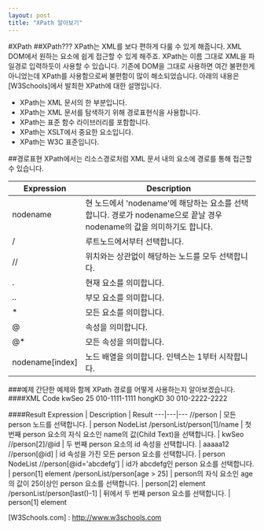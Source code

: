 ```yaml
---
layout: post
title: "XPath 알아보기"
---
```


#XPath
##XPath???
XPath는 XML를 보다 편하게 다룰 수 있게 해줍니다. XML DOM에서 원하는 요소에 쉽게 접근할 수 있게 해주죠. XPath는 이름 그대로 XML을 파일경로 입력하듯이 사용할 수 있습니다. 기존에 DOM을 그대로 사용하면 여간 불편한게 아니었는데 XPath를 사용함으로써 불편함이 많이 해소되었습니다. 아래의 내용은 [W3Schools]에서 발최한 XPath에 대한 설명입니다.

 - XPath는 XML 문서의 한 부분입니다.
 - XPath는 XML 문서를 탐색하기 위해 경로표현식을 사용합니다.
 - XPath는 표준 함수 라이브러리를 포함합니다.
 - XPath는 XSLT에서 중요한 요소입니다.
 - XPath는 W3C 표준입니다.

##경로표현
XPath에서는 리소스경로처럼 XML 문서 내의 요소에 경로를 통해 접근할 수 있습니다.

Expression | Description
---|---
nodename | 현 노드에서 'nodename'에 해당하는 요소를 선택합니다. 경로가 nodename으로 끝날 경우 nodename의 값을 의미하기도 합니다.
/ | 루트노드에서부터 선택합니다.
// | 위치와는 상관없이 해당하는 노드를 모두 선택합니다.
. | 현재 요소를 의미합니다.
.. | 부모 요소를 의미합니다.
* | 모든 요소를 의미합니다.
@ | 속성을 의미합니다.
@* | 모든 속성을 의미합니다.
nodename[index] | 노드 배열을 의미합니다. 인텍스는 1부터 시작합니다.

###예제
간단한 예제와 함께 XPath 경로를 어떻게 사용하는지 알아보겠습니다. 
####XML Code
	<personList>
		<person id="abcdefg">
			<name>kwSeo</name>
			<age>25</age>
			<tel>010-1111-1111</tel>
		</person>
		<person id="aaaaa12">
			<name>hongKD</name>
			<age>30</age>
			<tel>010-2222-2222</tel>
		</person>
	</personList>

####Result
Expression | Description | Result
---|---|---
//person | 모든 person 노드를 선택합니다. | person NodeList
/personList/person[1]/name | 첫 번째 person 요소의 자식 요소인 name의 값(Child Text)을 선택합니다. | kwSeo
//person[2]/@id | 두 번째 person 요소의 id 속성을 선택합니다. | aaaaa12
//person[@id] | id 속성을 가진 모든 person 요소를 선택합니다. | person NodeList
//person[@id='abcdefg'] | id가 abcdefg인 person 요소를 선택합니다. | person[1] element
/personList/person[age > 25] | person의 자식 요소인 age의 값이 25이상인 person 요소를 선택합니다. | person[2] element
/personList/person[last()-1] | 뒤에서 두 번째 person 요소를 선택합니다. | person[1] element

[W3Schools.com] : http://www.w3schools.com
